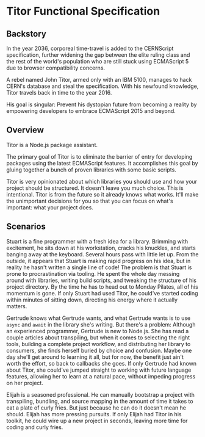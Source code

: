# Titor Functional Specification

## Backstory

In the year 2036, corporeal time-travel is added to the CERNScript specification, further widening the gap between the elite ruling class and the rest of the world's population who are still stuck using ECMAScript 5 due to browser compatibility concerns.

A rebel named John Titor, armed only with an IBM 5100, manages to hack CERN's database and steal the specification. With his newfound knowledge, Titor travels back in time to the year 2016.

His goal is singular: Prevent his dystopian future from becoming a reality by empowering developers to embrace ECMAScript 2015 and beyond.

## Overview

Titor is a Node.js package assistant.

The primary goal of Titor is to eliminate the barrier of entry for developing packages using the latest ECMAScript features. It accomplishes this goal by gluing together a bunch of proven libraries with some basic scripts.

Titor is very opinionated about which libraries you should use and how your project should be structured. It doesn't leave you much choice. This is intentional. Titor is from the future so it already knows what works. It'll make the unimportant decisions for you so that you can focus on what's important: what your project does.

## Scenarios

Stuart is a fine programmer with a fresh idea for a library. Brimming with excitement, he sits down at his workstation, cracks his knuckles, and starts banging away at the keyboard. Several hours pass with little let up. From the outside, it appears that Stuart is making rapid progress on his idea, but in reality he hasn't written a single line of code! The problem is that Stuart is prone to procrastination via tooling. He spent the whole day messing around with libraries, writing build scripts, and tweaking the structure of his project directory. By the time he has to head out to Monday Pilates, all of his momentum is gone. If only Stuart had used Titor, he could've started coding within minutes of sitting down, directing his energy where it actually matters.

Gertrude knows what Gertrude wants, and what Gertrude wants is to use `async` and `await` in the library she's writing. But there's a problem: Although an experienced programmer, Gertrude is new to Node.js. She has read a couple articles about transpiling, but when it comes to selecting the right tools, building a complete project workflow, and distributing her library to consumers, she finds herself buried by choice and confusion. Maybe one day she'll get around to learning it all, but for now, the benefit just ain't worth the effort, so back to callbacks she goes. If only Gertrude had known about Titor, she could've jumped straight to working with future language features, allowing her to learn at a natural pace, without impeding progress on her project.

Elijah is a seasoned professional. He can manually bootstrap a project with transpiling, bundling, and source mapping in the amount of time it takes to eat a plate of curly fries. But just because he can do it doesn't mean he should. Elijah has more pressing pursuits. If only Elijah had Titor in his toolkit, he could wire up a new project in seconds, leaving more time for coding and curly fries.
